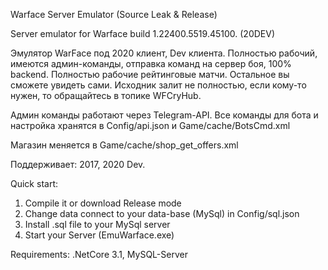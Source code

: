 Warface Server Emulator (Source Leak & Release)

Server emulator for Warface build 1.22400.5519.45100. (20DEV)

Эмулятор WarFace под 2020 клиент, Dev клиента. Полностью рабочий, имеются админ-команды, отправка команд на сервер боя, 100% backend.
Полностью рабочие рейтинговые матчи. Остальное вы сможете увидеть сами. Исходник залит не полностью, если кому-то нужен, то обращайтесь в топике WFCryHub. 

Админ команды работают через Telegram-API. Все команды для бота и настройка хранятся в Config/api.json и Game/cache/BotsCmd.xml

Магазин меняется в Game/cache/shop_get_offers.xml

Поддерживает: 2017, 2020 Dev.

Quick start:

1. Compile it or download Release mode
2. Change data connect to your data-base (MySql) in Config/sql.json
3. Install .sql file to your MySql server
4. Start your Server (EmuWarface.exe)

Requirements: .NetCore 3.1, MySQL-Server


